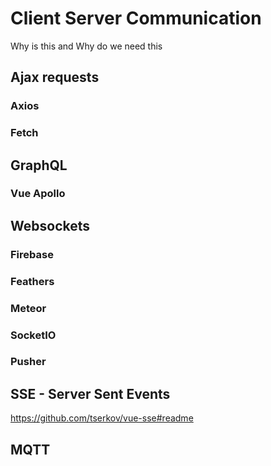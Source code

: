 # Client Server Communication
Why is this and Why do we need this

## Ajax requests

### Axios

### Fetch

## GraphQL

### Vue Apollo

## Websockets

### Firebase

### Feathers

### Meteor

### SocketIO

### Pusher

## SSE - Server Sent Events

https://github.com/tserkov/vue-sse#readme

## MQTT
